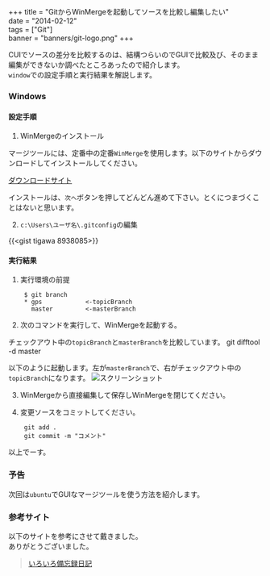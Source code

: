 +++
title = "GitからWinMergeを起動してソースを比較し編集したい"  
date = "2014-02-12"  
tags = ["Git"]  
banner = "banners/git-logo.png"
+++

CUIでソースの差分を比較するのは、結構つらいのでGUIで比較及び、そのまま編集ができないか調べたところあったので紹介します。  
`window`での設定手順と実行結果を解説します。

<!--more-->

### Windows
#### 設定手順
1. WinMergeのインストール

マージツールには、定番中の定番`WinMerge`を使用します。以下のサイトからダウンロードしてインストールしてください。

[ダウンロードサイト](http://www.geocities.co.jp/SiliconValley-SanJose/8165/winmerge.html)

インストールは、`次へ`ボタンを押してどんどん進めて下さい。とくにつまづくことはないと思います。  

2. `c:\Users\ユーザ名\.gitconfig`の編集

{{<gist tigawa 8938085>}}

#### 実行結果

1. 実行環境の前提

		$ git branch
		* gps            <-topicBranch
		  master         <-masterBranch

2. 次のコマンドを実行して、WinMergeを起動する。

チェックアウト中の`topicBranch`と`masterBranch`を比較しています。
		git difftool -d master

以下のように起動します。左が`masterBranch`で、右がチェックアウト中の`topicBranch`になります。
![スクリーンショット](/images/octopress/WS000000.JPG)

3. WinMergeから直接編集して保存しWinMergeを閉じてください。

4. 変更ソースをコミットしてください。

		git add .
		git commit -m "コメント"

以上でーす。

### 予告
次回は`ubuntu`でGUIなマージツールを使う方法を紹介します。

### 参考サイト
以下のサイトを参考にさせて戴きました。  
ありがとうございました。  
> [いろいろ備忘録日記](http://devlights.hatenablog.com/entry/20121114/p2)  
